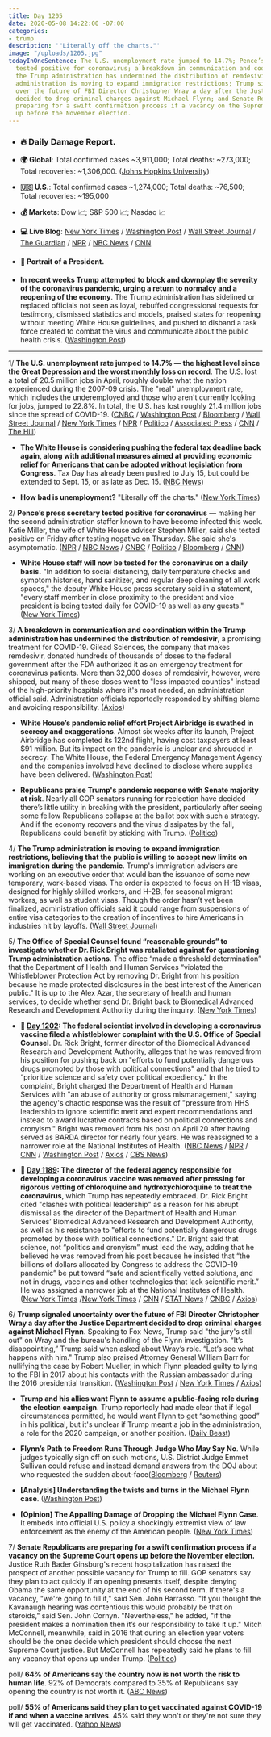 ```yaml
---
title: Day 1205
date: 2020-05-08 14:22:00 -07:00
categories:
- trump
description: '"Literally off the charts."'
image: "/uploads/1205.jpg"
todayInOneSentence: The U.S. unemployment rate jumped to 14.7%; Pence’s press secretary
  tested positive for coronavirus; a breakdown in communication and coordination within
  the Trump administration has undermined the distribution of remdesivir; the Trump
  administration is moving to expand immigration restrictions; Trump signaled uncertainty
  over the future of FBI Director Christopher Wray a day after the Justice Department
  decided to drop criminal charges against Michael Flynn; and Senate Republicans are
  preparing for a swift confirmation process if a vacancy on the Supreme Court opens
  up before the November election.
---
```


* ### 🔥 Daily Damage Report.

* **🌍 Global**: Total confirmed cases \~3,911,000; Total deaths: \~273,000; Total recoveries: \~1,306,000. ([Johns Hopkins University](https://coronavirus.jhu.edu/map.html))

* **🇺🇸 U.S.**: Total confirmed cases \~1,274,000; Total deaths: \~76,500; Total recoveries: \~195,000

* **💰 Markets**: Dow 📈; S&P 500 📈; Nasdaq 📈

* **💻 Live Blog**: [New York Times](https://www.nytimes.com/2020/05/08/us/coronavirus-updates.html) / [Washington Post](https://www.washingtonpost.com/nation/2020/05/08/coronavirus-update-us/?hpid=hp_hp-banner-main_virus-ticker-1231am%3Aprime-time%2Fpromo&itid=hp_hp-banner-main_virus-ticker-1231am%3Aprime-time%2Fpromo) / [Wall Street Journal](https://www.wsj.com/livecoverage/coronavirus-2020-05-08?mod=theme_coronavirus-ribbon) / [The Guardian](https://www.theguardian.com/us-news/live/2020/may/08/coronavirus-us-live-trump-michael-flynn-california-new-york-reopen-cuomo-latest-news-updates) / [NPR](https://www.npr.org/sections/coronavirus-live-updates) / [NBC News](https://www.nbcnews.com/health/health-news/live-blog/2020-05-08-coronavirus-news-n1202636) / [CNN](https://www.cnn.com/us/live-news/us-coronavirus-update-05-08-20/index.html)

* #### 👑 Portrait of a President.

* **In recent weeks Trump attempted to block and downplay the severity of the coronavirus pandemic, urging a return to normalcy and a reopening of the economy**. The Trump administration has sidelined or replaced officials not seen as loyal, rebuffed congressional requests for testimony, dismissed statistics and models, praised states for reopening without meeting White House guidelines, and pushed to disband a task force created to combat the virus and communicate about the public health crisis. ([Washington Post](https://www.washingtonpost.com/politics/trump-tightens-grip-on-coronavirus-information-as-he-pushes-to-restart-the-economy/2020/05/07/d4a05e42-9068-11ea-a9c0-73b93422d691_story.html))

---

1/ **The U.S. unemployment rate jumped to 14.7% — the highest level since the Great Depression and the worst monthly loss on record**. The U.S. lost a total of 20.5 million jobs in April, roughly double what the nation experienced during the 2007-09 crisis. The "real" unemployment rate, which includes the underemployed and those who aren't currently looking for jobs, jumped to 22.8%. In total, the U.S. has lost roughly 21.4 million jobs since the spread of COVID-19. ([CNBC](https://www.cnbc.com/2020/05/08/jobs-report-april-2020.html) / [Washington Post](https://www.washingtonpost.com/business/2020/05/08/april-2020-jobs-report/) / [Bloomberg](https://www.bloomberg.com/news/articles/2020-05-08/u-s-jobless-rate-triples-to-14-7-in-sharpest-labor-downturn?srnd=premium&sref=MIBMEEoj) / [Wall Street Journal](https://www.wsj.com/articles/april-jobs-report-coronavirus-2020-11588888089?mod=hp_lead_pos1) / [New York Times](https://www.nytimes.com/2020/05/08/business/stock-market-coronavirus-jobs-report.html#link-7634dae) / [NPR](https://www.npr.org/sections/coronavirus-live-updates/2020/05/08/852430930/one-for-the-history-books-14-7-unemployment-20-5-million-jobs-wiped-away) / [Politico](https://www.politico.com/news/2020/05/08/when-will-jobs-return-243925) / [Associated Press](https://apnews.com/623da121a91a4951b3bcde201a46120d) / [CNN](https://www.cnn.com/2020/05/08/economy/april-jobs-report-2020-coronavirus/index.html) / [The Hill](https://thehill.com/policy/finance/496723-us-unemployment-rate-spikes-to-xx))

* **The White House is considering pushing the federal tax deadline back again, along with additional measures aimed at providing economic relief for Americans that can be adopted without legislation from Congress**. Tax Day has already been pushed to July 15, but could be extended to Sept. 15, or as late as Dec. 15. ([NBC News](https://www.nbcnews.com/politics/white-house/white-house-considers-measures-boost-economy-without-congress-n1202246))

* **How bad is unemployment?** "Literally off the charts." ([New York Times](https://www.nytimes.com/interactive/2020/05/08/business/economy/april-jobs-report.html))

2/ **Pence’s press secretary tested positive for coronavirus**  — making her the second administration staffer known to have become infected this week. Katie Miller, the wife of White House adviser Stephen Miller, said she tested positive on Friday after testing negative on Thursday. She said she's asymptomatic. ([NPR](https://www.npr.org/sections/coronavirus-live-updates/2020/05/07/852077969/white-house-military-aide-tests-positive-for-coronavirus) / [NBC News](https://www.nbcnews.com/politics/white-house/pence-staff-member-tests-positive-coronavirus-n1202946) / [CNBC](https://www.cnbc.com/2020/05/08/vice-president-mike-pence-staffer-tests-positive-for-coronavirus.html) / [Politico](https://www.politico.com/news/2020/05/08/mike-pence-staffer-tests-positive-for-coronavirus-244816) / [Bloomberg](https://www.bloomberg.com/news/articles/2020-05-08/white-house-aide-tests-positive-for-virus-ahead-of-pence-trip?sref=MIBMEEoj) / [CNN](https://www.cnn.com/2020/05/08/politics/vice-president-mike-pence-staff-member-coronavirus/))

* **White House staff will now be tested for the coronavirus on a daily basis.** "In addition to social distancing, daily temperature checks and symptom histories, hand sanitizer, and regular deep cleaning of all work spaces," the deputy White House press secretary said in a statement, "every staff member in close proximity to the president and vice president is being tested daily for COVID-19 as well as any guests." ([New York Times](https://www.nytimes.com/2020/05/07/us/politics/coronavirus-white-house-military-aide.html))

3/ **A breakdown in communication and coordination within the Trump administration has undermined the distribution of remdesivir**, a promising treatment for COVID-19. Gilead Sciences, the company that makes remdesivir, donated hundreds of thousands of doses to the federal government after the FDA authorized it as an emergency treatment for coronavirus patients. More than 32,000 doses of remdesivir, however, were shipped, but many of these doses went to "less impacted counties" instead of the high-priority hospitals where it's most needed, an administration official said. Administration officials reportedly responded by shifting blame and avoiding responsibility. ([Axios](https://www.axios.com/trump-coronavirus-drug-remdesivir-hospitals-pharmacies-86ad5bd0-d1ba-47dc-97f2-b19cc97603f4.html))

* **White House’s pandemic relief effort Project Airbridge is swathed in secrecy and exaggerations**. Almost six weeks after its launch, Project Airbridge has completed its 122nd flight, having cost taxpayers at least $91 million. But its impact on the pandemic is unclear and shrouded in secrecy: The White House, the Federal Emergency Management Agency and the companies involved have declined to disclose where supplies have been delivered. ([Washington Post](https://www.washingtonpost.com/investigations/white-house-pandemic-supply-project-swathed-in-secrecy-and-exaggerations/2020/05/08/9c77efb2-8d52-11ea-a9c0-73b93422d691_story.html))

* **Republicans praise Trump's pandemic response with Senate majority at risk**. Nearly all GOP senators running for reelection have decided there’s little utility in breaking with the president, particularly after seeing some fellow Republicans collapse at the ballot box with such a strategy. And if the economy recovers and the virus dissipates by the fall, Republicans could benefit by sticking with Trump. ([Politico](https://www.politico.com/news/2020/05/06/senate-republicans-trump-coronavirus-response-240454))

4/ **The Trump administration is moving to expand immigration restrictions, believing that the public is willing to accept new limits on immigration during the pandemic**. Trump's immigration advisers are working on an executive order that would ban the issuance of some new temporary, work-based visas. The order is expected to focus on H-1B visas, designed for highly skilled workers, and H-2B, for seasonal migrant workers, as well as student visas. Though the order hasn’t yet been finalized, administration officials said it could range from suspensions of entire visa categories to the creation of incentives to hire Americans in industries hit by layoffs. ([Wall Street Journal](https://www.wsj.com/articles/trump-administration-pushes-to-extend-coronavirus-immigration-limits-11588935603?mod=hp_lead_pos4))

5/ **The Office of Special Counsel  found “reasonable grounds” to investigate whether Dr. Rick Bright was retaliated against for questioning Trump administration actions**. The office “made a threshold determination” that the Department of Health and Human Services “violated the Whistleblower Protection Act by removing Dr. Bright from his position because he made protected disclosures in the best interest of the American public." It is up to the Alex Azar, the secretary of health and human services,  to decide whether send Dr. Bright back to Biomedical Advanced Research and Development Authority during the inquiry. ([New York Times](https://www.nytimes.com/2020/05/08/us/politics/coronavirus-rick-bright-whistleblower-trump.html?action=click&module=RelatedLinks&pgtype=Article))

* **📌 [Day 1202](https://whatthefuckjusthappenedtoday.com/2020/05/05/day-1202/#8-the-federal-scientist-involved-in): The federal scientist involved in developing a coronavirus vaccine filed a whistleblower complaint with the U.S. Office of Special Counsel**. Dr. Rick Bright, former director of the Biomedical Advanced Research and Development Authority, alleges that he was removed from his position for pushing back on "efforts to fund potentially dangerous drugs promoted by those with political connections" and that he tried to “prioritize science and safety over political expediency." In the complaint, Bright charged the Department of Health and Human Services with "an abuse of authority or gross mismanagement," saying the agency's chaotic response was the result of "pressure from HHS leadership to ignore scientific merit and expert recommendations and instead to award lucrative contracts based on political connections and cronyism." Bright was removed from his post on April 20 after having served as BARDA director for nearly four years. He was reassigned to a narrower role at the National Institutes of Health. ([NBC News](https://www.nbcnews.com/politics/white-house/ousted-hhs-official-files-whistleblower-complaint-coronavirus-response-n1200681) / [NPR](https://www.npr.org/sections/coronavirus-live-updates/2020/05/05/850960344/rick-bright-former-top-vaccine-scientist-files-whistleblower-complaint) / [CNN](https://www.cnn.com/2020/05/05/politics/rick-bright-complaint/index.html) / [Washington Post](https://www.washingtonpost.com/health/2020/05/05/rick-bright-hydroxychloroquine-whistleblower-complaint/) / [Axios](https://www.axios.com/coronavirus-rick-bright-whistleblower-f48cc9c6-8e6e-4662-a127-03e51f323288.html) / [CBS News](https://www.cbsnews.com/news/ousted-hhs-vaccine-expert-rick-bright-files-whistleblower-complaint/))

* **📌 [Day 1189](https://whatthefuckjusthappenedtoday.com/2020/04/22/day-1189/#1-the-director-of-the-federal-agency): The director of the federal agency responsible for developing a coronavirus vaccine was removed after pressing for rigorous vetting of chloroquine and hydroxychloroquine to treat the coronavirus**, which Trump has repeatedly embraced.  Dr. Rick Bright cited "clashes with political leadership" as a reason for his abrupt dismissal as the director of the Department of Health and Human Services’ Biomedical Advanced Research and Development Authority, as well as his resistance to "efforts to fund potentially dangerous drugs promoted by those with political connections." Dr. Bright said that science, not “politics and cronyism” must lead the way, adding that he believed he was removed from his post because he insisted that “the billions of dollars allocated by Congress to address the COVID-19 pandemic” be put toward “safe and scientifically vetted solutions, and not in drugs, vaccines and other technologies that lack scientific merit.” He was assigned a narrower job at the National Institutes of Health. ([New York Times](https://www.nytimes.com/2020/04/22/us/coronavirus-live-coverage.html#link-652aa9c3) /[New York Times](https://www.nytimes.com/2020/04/22/us/politics/rick-bright-trump-hydroxychloroquine.html) / [CNN](https://www.cnn.com/2020/04/22/politics/rick-bright-barda-trump-coronavirus/index.html) / [STAT News](https://www.statnews.com/2020/04/21/rick-bright-out-at-barda/) / [CNBC](https://www.cnbc.com/2020/04/22/coronavirus-treatment-vaccine-doctor-says-worry-about-trump-idea-led-to-ouster.html) / [Axios](https://www.axios.com/hydroxychloroquine-coronavirus-vaccine-doctor-02f1430c-6c44-43fc-abab-56f2716c6d5a.html?stream=politics))

6/ **Trump signaled uncertainty over the future of FBI Director Christopher Wray a day after the Justice Department decided to drop criminal charges against Michael Flynn**. Speaking to Fox News, Trump said "the jury's still out" on Wray and the bureau's handling of the Flynn investigation. “It’s disappointing,” Trump said when asked about Wray’s role. “Let’s see what happens with him." Trump also praised Attorney General William Barr for nullifying the case by Robert Mueller, in which Flynn pleaded guilty to lying to the FBI in 2017 about his contacts with the Russian ambassador during the 2016 presidential transition. ([Washington Post](https://www.washingtonpost.com/national-security/trump-michael-flynn-fbi-christopher-wray-william-barr/2020/05/08/a6f1b230-912a-11ea-9e23-6914ee410a5f_story.html) / [New York Times](https://www.nytimes.com/2020/05/08/us/politics/trump-barr-michael-flynn.html?action=click&module=Top%20Stories&pgtype=Homepage) / [Axios](https://www.axios.com/trump-christopher-wray-fbi-director-fox-friends-b86895c3-e409-4f84-8feb-4dcbb228d90d.html))

* **Trump and his allies want Flynn to assume a public-facing role during the election campaign**. Trump reportedly had made clear that if legal circumstances permitted, he would want Flynn to get “something good” in his political, but it's unclear if Trump meant a job in the administration, a role for the 2020 campaign, or another position. ([Daily Beast](https://www.thedailybeast.com/team-trump-wants-mike-flynn-back-for-2020-sees-him-as-their-nelson-mandela))

* **Flynn’s Path to Freedom Runs Through Judge Who May Say No**. While judges typically sign off on such motions, U.S. District Judge Emmet Sullivan could refuse and instead demand answers from the DOJ about who requested the sudden about-face([Bloomberg](https://www.bloomberg.com/news/articles/2020-05-08/trump-s-great-warrior-flynn-may-have-one-more-battle-to-wage?srnd=premium&sref=MIBMEEoj) / [Reuters](https://mobile.reuters.com/article/amp/idUSKBN22J3HF))

* **\[Analysis\] Understanding the twists and turns in the Michael Flynn case**. ([Washington Post](https://www.washingtonpost.com/politics/2020/05/07/understanding-twists-turns-michael-flynn-case/))

* **\[Opinion\] The Appalling Damage of Dropping the Michael Flynn Case**. It embeds into official U.S. policy a shockingly extremist view of law enforcement as the enemy of the American people. ([New York Times](https://www.nytimes.com/2020/05/08/opinion/michael-flynn-trump-barr.html))

7/ **Senate Republicans are preparing for a swift confirmation process if a vacancy on the Supreme Court opens up before the November election.** Justice Ruth Bader Ginsburg's recent hospitalization has raised the prospect of another possible vacancy for Trump to fill. GOP senators say they plan to act quickly if an opening presents itself, despite denying Obama the same opportunity at the end of his second term. If there's a vacancy, "we're going to fill it," said Sen. John Barrasso. "If you thought the Kavanaugh hearing was contentious this would probably be that on steroids," said Sen. John Cornyn. "Nevertheless," he added, "if the president makes a nomination then it’s our responsibility to take it up." Mitch McConnell, meanwhile, said in 2016 that during an election year voters should be the ones decide which president should choose the next Supreme Court justice. But McConnell has repeatedly said he plans to fill any vacancy that opens up under Trump. ([Politico](https://www.politico.com/news/2020/05/08/republicans-ready-supreme-court-vacancy-243574))

poll/ **64% of Americans say the country now is not worth the risk to human life**. 92% of Democrats compared to 35% of Republicans say opening the country is not worth it. ([ABC News](https://abcnews.go.com/Politics/reopening-country-greater-risk-americans-poll/story?id=70555060))

poll/ **55% of Americans said they plan to get vaccinated against COVID-19 if and when a vaccine arrives**. 45% said they won't or they're not sure they will get vaccinated. ([Yahoo News](https://news.yahoo.com/new-yahoo-news-you-gov-coronavirus-poll-almost-one-in-five-say-they-wont-get-vaccinated-143852222.html))
